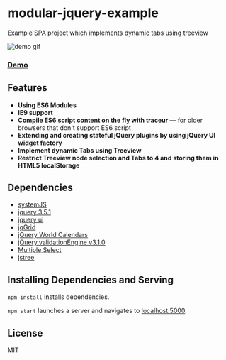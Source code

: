 # modular-jquery-example
Example SPA project which implements dynamic tabs using treeview

![demo gif](https://mb-ui.github.io/modular-jquery-example/public/img/modular-jquery-example.gif)
### [Demo](https://mb-ui.github.io/modular-jquery-example/public/index.html)


## Features

* **Using ES6 Modules**
* **IE9 support**
* **Compile ES6 script content on the fly with traceur** — for older browsers that don't support ES6 script
* **Extending and creating stateful jQuery plugins by using jQuery UI widget factory**
* **Implement dynamic Tabs using Treeview**
* **Restrict Treeview node selection and Tabs to 4 and storing them in HTML5 localStorage**


## Dependencies

* [systemJS](https://github.com/systemjs/systemjs)
* [jquery 3.5.1](https://jquery.com/)
* [jquery ui](https://jqueryui.com/)
* [jqGrid](https://github.com/tonytomov/jqGrid)
* [jQuery World Calendars](https://github.com/kbwood/calendars)
* [jQuery.validationEngine v3.1.0](https://github.com/posabsolute/jQuery-Validation-Engine)
* [Multiple Select](http://multiple-select.wenzhixin.net.cn/)
* [jstree](https://www.jstree.com/)


## Installing Dependencies and Serving

`npm install` installs dependencies.

`npm start` launches a server and navigates to [localhost:5000](http://localhost:5000).


## License

MIT
